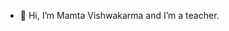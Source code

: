 - 👋 Hi, I’m Mamta Vishwakarma and I’m a teacher.
<!---
mamtavishwakarma/mamtavishwakarma is a ✨ special ✨ repository because its `README.md` (this file) appears on your GitHub profile.
You can click the Preview link to take a look at your changes.
--->
